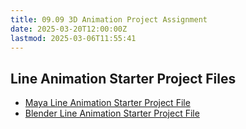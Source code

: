 ```yaml
---
title: 09.09 3D Animation Project Assignment
date: 2025-03-20T12:00:00Z
lastmod: 2025-03-06T11:55:41
---
```


## Line Animation Starter Project Files

- [Maya Line Animation Starter Project File](./2025-Line-Animation-Maya.zip)
- [Blender Line Animation Starter Project File](./2025-Line-Animation-Blender.blend)
